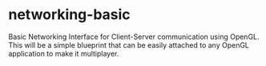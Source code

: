 # networking-basic
Basic Networking Interface for Client-Server communication using OpenGL. This will be a simple blueprint that can be easily attached to any OpenGL application to make it multiplayer.
